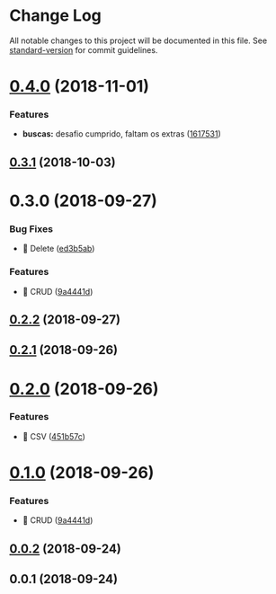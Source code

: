 # Change Log

All notable changes to this project will be documented in this file. See [standard-version](https://github.com/conventional-changelog/standard-version) for commit guidelines.

<a name="0.4.0"></a>
# [0.4.0](https://github.com/DavidMoura07/trabalhe-conosco-backend-dev/compare/v0.3.1...v0.4.0) (2018-11-01)


### Features

* **buscas:** desafio cumprido, faltam os extras ([1617531](https://github.com/DavidMoura07/trabalhe-conosco-backend-dev/commit/1617531))



<a name="0.3.1"></a>
## [0.3.1](https://github.com/DavidMoura07/trabalhe-conosco-backend-dev/compare/v0.3.0...v0.3.1) (2018-10-03)



<a name="0.3.0"></a>
# 0.3.0 (2018-09-27)


### Bug Fixes

* 🐛 Delete ([ed3b5ab](https://github.com/DavidMoura07/trabalhe-conosco-backend-dev/commit/ed3b5ab))


### Features

* 🎸 CRUD ([9a4441d](https://github.com/DavidMoura07/trabalhe-conosco-backend-dev/commit/9a4441d))



<a name="0.2.2"></a>
## [0.2.2](https://github.com/DavidMoura07/trabalhe-conosco-backend-dev/compare/v0.2.1...v0.2.2) (2018-09-27)



<a name="0.2.1"></a>
## [0.2.1](https://github.com/DavidMoura07/trabalhe-conosco-backend-dev/compare/v0.2.0...v0.2.1) (2018-09-26)



<a name="0.2.0"></a>
# [0.2.0](https://github.com/DavidMoura07/trabalhe-conosco-backend-dev/compare/v0.1.0...v0.2.0) (2018-09-26)


### Features

* 🎸 CSV ([451b57c](https://github.com/DavidMoura07/trabalhe-conosco-backend-dev/commit/451b57c))



<a name="0.1.0"></a>
# [0.1.0](https://github.com/DavidMoura07/trabalhe-conosco-backend-dev/compare/v0.0.2...v0.1.0) (2018-09-26)


### Features

* 🎸 CRUD ([9a4441d](https://github.com/DavidMoura07/trabalhe-conosco-backend-dev/commit/9a4441d))



<a name="0.0.2"></a>
## [0.0.2](https://github.com/DavidMoura07/trabalhe-conosco-backend-dev/compare/v0.0.1...v0.0.2) (2018-09-24)



<a name="0.0.1"></a>
## 0.0.1 (2018-09-24)
